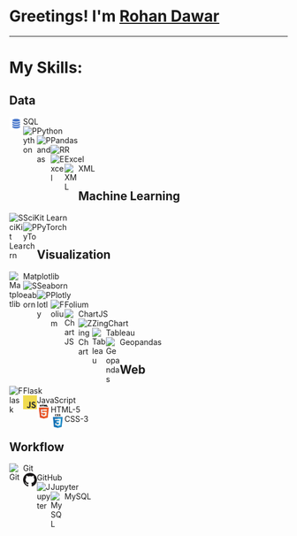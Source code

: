 # Greetings! I'm [Rohan Dawar][website]
---
# My Skills:

## Data
<img src="https://raw.githubusercontent.com/github/explore/80688e429a7d4ef2fca1e82350fe8e3517d3494d/topics/sql/sql.png" alt="SQL" width = "25px" style="float: left;" /> SQL <br />
<img src="https://logos-download.com/wp-content/uploads/2016/10/Python_logo_icon.png" alt="Python" width = "25px" style="float: left;" /> Python <br />
<img src="https://pandas.pydata.org/static/img/pandas_mark.svg" alt="Pandas" width = "25px" style="float: left;" /> Pandas <br />
<img src="https://www.r-project.org/logo/Rlogo.png" alt="R" width = "25px" style="float: left;" /> R <br />
<img src="https://upload.wikimedia.org/wikipedia/commons/thumb/3/34/Microsoft_Office_Excel_(2019%E2%80%93present).svg/2203px-Microsoft_Office_Excel_(2019%E2%80%93present).svg.png" alt="Excel" width = "25px" style="float: left;" /> Excel <br/>
<img src="https://png.pngtree.com/element_our/png_detail/20181227/xml-vector-icon-png_287418.jpg" alt="XML" width = "25px" style="float: left;" /> XML

## Machine Learning
<img src="https://upload.wikimedia.org/wikipedia/commons/thumb/0/05/Scikit_learn_logo_small.svg/1200px-Scikit_learn_logo_small.svg.png" alt="SciKit Learn" width = "25px" style="float: left;" /> SciKit Learn <br />
<img src="https://pytorch.org/assets/images/pytorch-logo.png" alt="PyTorch" width = "25px" style="float: left;" /> PyTorch <br />

## Visualization
<img src="https://matplotlib.org/_static/logo2_compressed.svg" alt="Matplotlib" width = "25px" style="float: left;" /> Matplotlib <br />
<img src="https://files.ai-pool.com/a/21155149cb560f48f085a21264277c3c.png" alt="Seaborn" width = "25px" style="float: left;" /> Seaborn <br />
<img src="https://upload.wikimedia.org/wikipedia/commons/thumb/3/37/Plotly-logo-01-square.png/1200px-Plotly-logo-01-square.png" alt="Plotly" width = "25px" style="float: left;" /> Plotly <br />
<img src="http://python-visualization.github.io/folium/_images/folium_logo.jpg" alt="Folium" width = "25px" style="float: left;" /> Folium <br />
<img src="https://www.chartjs.org/img/chartjs-logo.svg" alt="ChartJS" width = "25px" style="float: left;" /> ChartJS <br />
<img src="https://storage.googleapis.com/zingchart-blog/zing-content/2016/06/Zinchart-Logo-1.png" alt="ZingChart" width = "25px" style="float: left;" /> ZingChart <br />
<img src="https://www.lib.washington.edu/dataservices/images/Tableau_Software_logo.png/image" alt="Tableau" width = "25px" style="float: left;" /> Tableau <br />
<img src="https://geopandas.org/_static/geopandas_logo_web.svg" alt="Geopandas" width = "25px" style="float: left;" /> Geopandas <br />

## Web
<img src="https://cdn.jsdelivr.net/npm/simple-icons@v3/icons/flask.svg" alt="Flask" width = "25px" style="float: left;" /> Flask <br />
<img src="https://raw.githubusercontent.com/github/explore/80688e429a7d4ef2fca1e82350fe8e3517d3494d/topics/javascript/javascript.png" alt="JavaScript" width = "25px" style="float: left;" /> JavaScript <br />
<img src="https://raw.githubusercontent.com/github/explore/80688e429a7d4ef2fca1e82350fe8e3517d3494d/topics/html/html.png" alt="HTML5" width = "25px" style="float: left;" /> HTML-5 <br />
<img src="https://raw.githubusercontent.com/github/explore/80688e429a7d4ef2fca1e82350fe8e3517d3494d/topics/css/css.png" alt="CSS3" width = "25px" style="float: left;" /> CSS-3

## Workflow
<img src="https://cdn.jsdelivr.net/npm/simple-icons@v3/icons/git.svg" alt="Git" width = "25px" style="float: left;" /> Git <br />
<img src="https://raw.githubusercontent.com/github/explore/78df643247d429f6cc873026c0622819ad797942/topics/github/github.png" alt="GitHub" width = "25px" style="float: left;" /> GitHub <br />
<img src="https://cdn.jsdelivr.net/npm/simple-icons@v3/icons/jupyter.svg" alt="Jupyter" width = "25px" style="float: left;" /> Jupyter <br />
<img src="https://cdn.jsdelivr.net/npm/simple-icons@v3/icons/mysql.svg" alt="MySQL" width = "25px" style="float: left;" /> MySQL

[website]: https://www.rohandawar.com/
